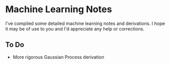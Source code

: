# Machine Learning Notes

I've compiled some detailed machine learning notes and derivations. I hope it may be of use to you and I'd appreciate any help or corrections.

## To Do

 - More rigorous Gaussian Process derivation